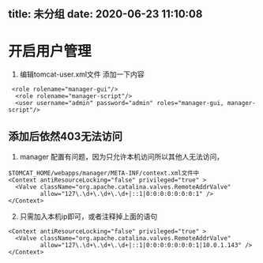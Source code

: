 title: 未分组
date: 2020-06-23 11:10:08
---------
# 开启用户管理

1. 编辑tomcat-user.xml文件  添加一下内容
```
 <role rolename="manager-gui"/>
  <role rolename="manager-script"/>
  <user username="admin" password="admin" roles="manager-gui, manager-script"/>
```

## 添加后依然403无法访问

1. manager 配置有问题，因为只允许本机访问所以其他人无法访问，
```
$TOMCAT_HOME/webapps/manager/META-INF/context.xml文件中
<Context antiResourceLocking="false" privileged="true" >
  <Valve className="org.apache.catalina.valves.RemoteAddrValve"
         allow="127\.\d+\.\d+\.\d+|::1|0:0:0:0:0:0:0:1" />
</Context>
```
2. 只需加入本机ip即可，或者注释掉上面的语句
```
<Context antiResourceLocking="false" privileged="true" >
  <Valve className="org.apache.catalina.valves.RemoteAddrValve"
         allow="127\.\d+\.\d+\.\d+|::1|0:0:0:0:0:0:0:1|10.0.1.143" />
</Context>
```


